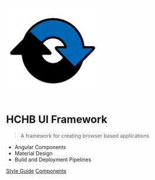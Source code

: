 ![logo](_media/logo.png)

# HCHB UI Framework

> A framework for creating browser based applications

- Angular Components
- Material Design
- Build and Deployment Pipelines

[Style Guide](/Styles/v2/)
[Components](/Components/v2/)